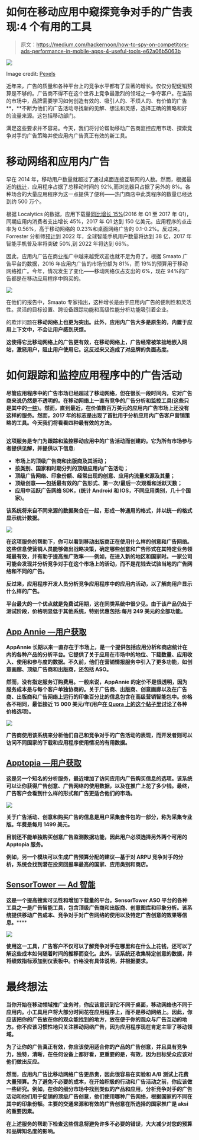 # 如何在移动应用中窥探竞争对手的广告表现:4 个有用的工具

> 原文：<https://medium.com/hackernoon/how-to-spy-on-competitors-ads-performance-in-mobile-apps-4-useful-tools-e62a06b5063b>

![](img/7d2b5d7ba373eb5624e4f67434e60ef0.png)

Image credit: [Pexels](https://www.pexels.com/photo/action-air-air-shooting-aircraft-319968/)

近年来，广告的质量和各种平台上的竞争水平都有了显著的增长。仅仅分配促销预算是不够的。广告商不得不在这个世界上竞争最激烈的领域之一争夺客户。在当前的市场中，品牌需要学习如何创造有效的、吸引人的、不烦人的、有价值的广告**，**不断为他们的广告活动寻找新的见解、想法和灵感，选择正确的策略和好的流量来源。这包括移动部门。

满足这些要求并不容易。今天，我们将讨论帮助移动广告商监控应用市场、探索竞争对手的广告策略并使应用内广告真正有效的新工具。

# **移动网络和应用内广告**

早在 2014 年，移动用户数量就超过了通过桌面连接互联网的人数。然而，根据最近的[统计](http://flurrymobile.tumblr.com/post/157921590345/us-consumers-time-spent-on-mobile-crosses-5)，应用程序占据了总移动时间的 92%,而浏览器只占据了另外的 8%。各种场合的大量应用程序为这一点提供了便利——热门商店中此类程序的数量已经达到约 500 万个。

根据 Localytics 的数据，应用下载量[同比增长 15%](http://info.localytics.com/blog/in-app-advertising-is-growing-but-around-what-trends)(2016 年 Q1 至 2017 年 Q1)，同期应用内消费者支出增长 45%，2017 年 Q1 达到 150 亿美元。应用程序的点击率为 0.56%，高于移动网络的 0.23%和桌面网络广告的 0.1-0.2%。反过来，Forrester 分析师[预计](https://www.forrester.com/report/Forrester+Data+Mobile+Smartphone+And+Tablet+Forecast+2017+To+2022+Global/-/E-RES138971)到 2022 年，全球智能手机用户数量将达到 38 亿，2017 年智能手机普及率将突破 50%,到 2022 年将达到 66%。

因此，应用内广告在商业推广中越来越受欢迎也就不足为奇了。根据 Smaato 广告平台的数据，2016 年应用内广告的市场份额为 81%，而 19%的预算用于移动网络推广。今年，情况发生了变化——移动网络仅占支出的 6%，现在 94%的广告都是在移动应用程序中购买的。

![](img/f265420beca53488901999c4dc3461c5.png)

在他们的报告中，Smaato 专家指出，这种增长是由于应用内广告的便利性和灵活性。灵活的目标设置、跨设备跟踪功能和高级性能分析功能吸引着企业。

的欺诈问题在****移动网络上也更为突出。此外，应用内广告大多是原生的，内置于应用上下文中，不会让用户感到厌烦。****

****这使得它比移动网络上的广告更有效，在移动网络上，广告经常被笨拙地嵌入网站，激怒用户，阻止用户使用它。这反过来又造成了对品牌的负面态度。****

# ******如何跟踪和监控应用程序中的广告活动******

****尽管应用程序中的广告市场已经超过了移动网络，但在很长一段时间内，它对广告商来说仍然是不透明的。在移动网络上一直有竞争的广告分析和监控工具(这些只是其中的[一些](http://www.mobyaffiliates.com/blog/what-are-the-best-mobile-ad-spying-tools/))。然而，直到最近，在价值数百万美元的应用内广告市场上还没有这样的服务。然而，2017 年的标志是出现了首批用于分析应用内广告客户营销策略的工具。今天我们将看看四种最有效的方法。****

## ****[](https://apptica.com/)****

******这项服务是专门为跟踪和监控移动应用中的广告活动而创建的。它为所有市场参与者提供见解，并提供以下信息:******

*   ******市场上的顶级广告商和出版商及其活动；******
*   ******按类别、国家和时期分列的顶级应用内广告活动；******
*   ******顶级广告网络、印象份额、经常出现的创意、应用内流量来源及其量；******
*   ******顶级创意——包括最有效的广告形式、第一次/最后一次观看和活跃天数；******
*   ******应用中活跃广告网络 SDK，(统计 Android 和 IOS，不同应用类别，几十个国家)。******

******该系统将来自不同来源的数据聚合在一起，形成一种通用的格式，并以统一的格式显示统计数据。******

******![](img/04d3950b985fe7b21e785649a6253392.png)******

******在这项服务的帮助下，你可以看到移动出版商正在使用什么样的创意和广告网络。这些信息使营销人员能够做出战略决策，确定哪些创意和广告形式在其特定业务领域最有效，并有助于提高推广效率——例如，在进入新的地区和国家时。一家公司可能会发现并分析竞争对手在这个市场上的活动，而不是花钱去试验当地的广告网络和不同的广告。******

******反过来，应用程序开发人员分析竞争应用程序中的应用内活动，以了解向用户显示什么样的广告。******

******平台最大的一个优点就是免费试用期，这在同类系统中很少见。由于该产品仍处于测试阶段，价格明显低于其他系统，特别优惠包括:每月 249 美元的全部功能。******

## ******[**App Annie —用户获取**](https://www.appannie.com/en/tours/app-analytics-platform/)******

******AppAnnie 长期以来一直存在于市场上，是一个提供包括应用分析和商店统计在内的各种产品的分析平台。它提供了关于应用在市场中的地位、下载数量、应用收入、使用和参与度的数据。不久前，他们在营销情报服务中引入了更多功能，如创意画廊、顶级广告商和出版商，还包括 ASO。******

******然而，没有指定服务订购费用。一般来说，AppAnnie 的定价不是很透明，因为服务成本是与每个客户单独协商的。关于广告商、出版商、创意画廊以及在广告商、出版商和广告网络上运行的印象百分比的信息包含在高级营销智能包中。价格各不相同，最低接近 15 000 美元/年(用户[在 Quora 上的这个帖子里讨论了](https://www.quora.com/How-much-does-App-Annie-Intelligence-subscription-costs-approximately)各种价格选项)。******

******![](img/8ebf161d6d3d1c3a33f66daecafca8df.png)******

******广告商使用该系统来分析他们自己和竞争对手的广告活动的表现，而开发者则可以访问不同国家的下载和应用程序使用情况的有用数据。******

## ******[**Apptopia —用户获取**](https://apptopia.com/)******

******这是另一个知名的分析服务，最近增加了访问应用内广告购买信息的选项。该系统可以让你获得广告创意、广告网络的使用数据，以及在推广上花了多少钱。最终，广告客户会看到什么样的形式和广告更适合他们的市场。******

******![](img/fc1dfd802c317df5d537ce67669ed912.png)******

******关于广告活动、创意和购买广告的信息是用户采集套件包的一部分，称为采集专业版。年费是每月 1499 美元。******

******目前还不能单独购买创意广告监测数据功能，因此用户必须选择另外两个可用的 Apptopia 服务。******

******例如，另一个模块可以生成广告预算分配的建议—基于对 ARPU 竞争对手的分析，系统会找到潜在投资回报率最高的国家、应用类别和商店。******

## ******[**SensorTower — Ad 智能**](https://sensortower.com/solutions/ad-intelligence)******

******这是一个提高搜索可见性和增加下载量的平台。SensorTower ASO 平台的各种工具之一是广告智能工具，包含顶级广告商和出版商、创意图库和印象分析。该系统提供移动广告成本、竞争对手对广告网络的使用以及特定广告创意的效果等信息**。********

******![](img/b361e2494a1e12c2ca4b846ebb69219c.png)******

******使用这一工具，广告客户不仅可以了解竞争对手在哪里和在什么上花钱，还可以了解这些成本如何随着时间的推移而变化。此外，该系统还收集特定创意的数据，并将绩效指标添加到仪表板中。价格没有具体说明，并根据要求。******

# ********最终想法********

******当你开始在移动领域推广业务时，你应该意识到它不同于桌面，移动网络也不同于应用内。小工具用户将大部分时间花在应用程序上，而不是移动网络上。因此，你应该把你的广告放在你的观众能找到的地方，放在便于你的观众与广告互动的地方。你不应该习惯性地只关注移动网络广告，因为应用程序现在肯定主宰了移动领域。******

******为了让你的广告真正有效，你应该使用适合你的产品的广告创意，并且具有竞争力，独特，清晰，在任何设备上都好看，更重要的是，有效，因为目标受众应该对他们做出反应。******

******然而，应用内广告比移动网络广告更昂贵，因此很容易在实验和 A/B 测试上花费大量预算。为了避免不必要的成本，在开始积极的行动和广告活动之前，你应该做一些研究。例如，在你的细分市场中找到类似的产品和应用，分析竞争对手的广告活动和他们用于促销的顶级广告创意，他们使用哪种广告网络，根据国家的不同在其中的印象份额。主要的交通来源和有效的广告创意在所选择的国家推广是 aksi 的重要因素。******

******在上述服务的帮助下检查这些信息将避免许多不必要的错误，大大减少对您的预算和品牌知名度的影响。******